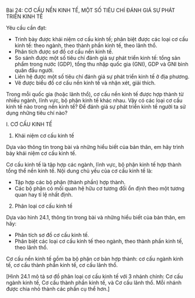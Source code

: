 Bài 24: CƠ CẤU NỀN KINH TẾ, MỘT SỐ TIÊU CHÍ ĐÁNH GIÁ SỰ PHÁT TRIỂN KINH TẾ

Yêu cầu cần đạt:
- Trình bày được khái niệm cơ cấu kinh tế; phân biệt được các loại cơ cấu kinh tế: theo ngành, theo thành phần kinh tế, theo lãnh thổ.
- Phân tích được sơ đồ cơ cấu nền kinh tế.
- So sánh được một số tiêu chí đánh giá sự phát triển kinh tế: tổng sản phẩm trong nước (GDP), tổng thu nhập quốc gia (GNI), GDP và GNI bình quân đầu người.
- Liên hệ được một số tiêu chí đánh giá sự phát triển kinh tế ở địa phương.
- Vẽ được biểu đồ cơ cấu nền kinh tế và nhận xét, giải thích.

Trong mỗi quốc gia (hoặc lãnh thổ), cơ cấu nền kinh tế được hợp thành từ nhiều ngành, lĩnh vực, bộ phận kinh tế khác nhau. Vậy có các loại cơ cấu kinh tế nào trong nền kinh tế? Để đánh giá sự phát triển kinh tế người ta sử dụng những tiêu chí nào?

I. CƠ CẤU KINH TẾ
1. Khái niệm cơ cấu kinh tế

Dựa vào thông tin trong bài và những hiểu biết của bản thân, em hãy trình bày khái niệm cơ cấu kinh tế.

Cơ cấu kinh tế là tập hợp các ngành, lĩnh vực, bộ phận kinh tế hợp thành tổng thể nền kinh tế. Nội dung chủ yếu của cơ cấu kinh tế là:
- Tập hợp các bộ phận (thành phần) hợp thành.
- Các bộ phận có mối quan hệ hữu cơ tương đối ổn định theo một tương quan hay tỉ lệ nhất định.

2. Phân loại cơ cấu kinh tế

Dựa vào hình 24.1, thông tin trong bài và những hiểu biết của bản thân, em hãy:
- Phân tích sơ đồ cơ cấu kinh tế.
- Phân biệt các loại cơ cấu kinh tế theo ngành, theo thành phần kinh tế, theo lãnh thổ.

Cơ cấu nền kinh tế gồm ba bộ phận cơ bản hợp thành: cơ cấu ngành kinh tế, cơ cấu thành phần kinh tế, cơ cấu lãnh thổ.

[Hình 24.1 mô tả sơ đồ phân loại cơ cấu kinh tế với 3 nhánh chính: Cơ cấu ngành kinh tế, Cơ cấu thành phần kinh tế, và Cơ cấu lãnh thổ. Mỗi nhánh được chia nhỏ thành các phần cụ thể hơn.]